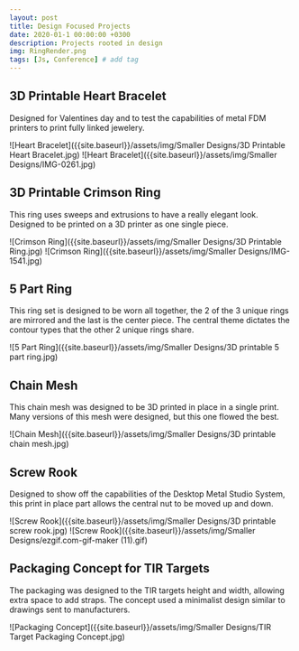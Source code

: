 ```yaml
---
layout: post
title: Design Focused Projects
date: 2020-01-1 00:00:00 +0300
description: Projects rooted in design
img: RingRender.png
tags: [Js, Conference] # add tag
---
```


## 3D Printable Heart Bracelet
Designed for Valentines day and to test the capabilities of metal FDM printers to print fully linked jewelery.

![Heart Bracelet]({{site.baseurl}}/assets/img/Smaller Designs/3D Printable Heart Bracelet.jpg)
![Heart Bracelet]({{site.baseurl}}/assets/img/Smaller Designs/IMG-0261.jpg)
## 3D Printable Crimson Ring
This ring uses sweeps and extrusions to have a really elegant look. Designed to be printed on a 3D printer as one single piece.

![Crimson Ring]({{site.baseurl}}/assets/img/Smaller Designs/3D Printable Ring.jpg)
![Crimson Ring]({{site.baseurl}}/assets/img/Smaller Designs/IMG-1541.jpg)

## 5 Part Ring
This ring set is designed to be worn all together, the 2 of the 3 unique rings are mirrored and the last is the center piece. The central theme dictates the contour types that the other 2 unique rings share.

![5 Part Ring]({{site.baseurl}}/assets/img/Smaller Designs/3D printable 5 part ring.jpg)

## Chain Mesh
This chain mesh was designed to be 3D printed in place in a single print. Many versions of this mesh were designed, but this one flowed the best.

![Chain Mesh]({{site.baseurl}}/assets/img/Smaller Designs/3D printable chain mesh.jpg)

## Screw Rook
Designed to show off the capabilities of the Desktop Metal Studio System, this print in place part allows the central nut to be moved up and down.

![Screw Rook]({{site.baseurl}}/assets/img/Smaller Designs/3D printable screw rook.jpg)
![Screw Rook]({{site.baseurl}}/assets/img/Smaller Designs/ezgif.com-gif-maker (11).gif)

## Packaging Concept for TIR Targets
The packaging was designed to the TIR targets height and width, allowing extra space to add straps. The concept used a minimalist design similar to drawings sent to manufacturers.

![Packaging Concept]({{site.baseurl}}/assets/img/Smaller Designs/TIR Target Packaging Concept.jpg)
